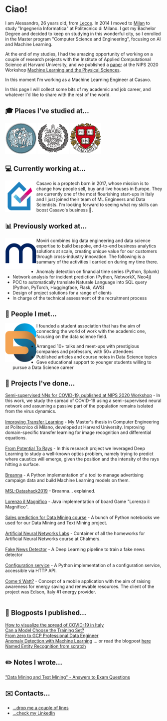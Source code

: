 # Ciao!

I am Alessandro, 26 years old, from [Lecce](https://www.youtube.com/watch?v=bdYtSIDzN00&t). In 2014 I moved to [Milan](https://www.youtube.com/watch?v=fL_-mC7DHs8) to study "Ingegneria Informatica" at Politecnico di Milano. 
I got my Bachelor Degree and decided to keep on studying in this wonderful city, so I enrolled in the Master program "Computer Science and Engineering", focusing on AI and Machine Learning. 

At the end of my studies, I had the amazing opportunity of working on a couple of research projects with the Institute of Applied Computational Science at Harvard University, and we published a [paper](https://arxiv.org/abs/2010.05074) at the NIPS 2020 Workshop [Machine Learning and the Physical Sciences](https://ml4physicalsciences.github.io/2020/).

In this moment I'm working as a Machine Learning Engineer at Casavo.

In this page I will collect some bits of my academic and job career, and whatever I'd like to share with the rest of the world.


## :mortar_board: Places I've studied at...
[![Politecnico di Milano](/images/polimi.png "Polimi")](https://www.polimi.it/) [![Chalmers University of Technology](/images/chalmers.png "Chalmers")](https://www.chalmers.se/en) [![Institute of Applied Computational Science @ Harvard](/images/harvard.png "Harvard")](https://iacs.seas.harvard.edu/)

## 💻 Currently working at...
<a href="https://casavo.com/it/">
<img align="left" width="100" height="100" src="/images/casavo.png" href="https://casavo.com/it/">
</a>
Casavo is a proptech born in 2017, whose mission is to change how people sell, buy and live houses in Europe. They are currently one of the most flourishing start-ups in Italy and I just joined their team of ML Engineers and Data Scientists. I'm looking forward to seeing what my skills can boost Casavo's business 🚀.


## :bar_chart: Previously worked at...
<a href="https://www.moviri.com/analytics/">
<img align="left" width="100" height="100" src="/images/moviri.png" href="https://www.moviri.com/analytics/">
</a>
Moviri combines big data engineering and data science expertise to build bespoke, end-to-end business analytics solutions at scale, creating unique value for our customers through cross-industry innovation. The following is a summary of the activities I carried on during my time there.


- Anomaly detection on financial time series (Python, Splunk)
- Network analysis for incident prediction (Python, NetworkX, Neo4j)
- POC to automatically translate Naturale Language into SQL query (Python, PyTorch, Huggingface, Flask, AWS)
- Design of project solutions for a range of clients
- In charge of the technical assessment of the recruitment process

## :raised_hands: People I met...
<a href="https://polimidatascientists.it/index.html">
<img align="left" width="100" height="124" src="/images/pmds.png">
</a>
I founded a student association that has the aim of connecting the world of work with the academic one, focusing on the data science field. 

- Arranged 10+ talks and meet-ups with prestigious companies and professors, with 50+ attendees
- Published articles and course notes in Data Science topics
- Gave educational support to younger students willing to pursue a Data Science career

## :mag_right: Projects I've done...
[Semi-supervised NNs for COVID-19, published at NIPS 2020 Workshop](https://github.com/alessandropaticchio/semi_supervised_nn_for_covid19/blob/master/README.md) -  In this work, we study the spread of COVID-19 using a semi-supervised neural network and assuming a passive part of the population remains isolated from the virus dynamics.<br><br />
[Improving Transfer Learning](https://github.com/alessandropaticchio/improving-transfer-learning) - My Master's thesis in Computer Engineering at Politecnico di Milano, developed at Harvard University. Improving domain-specific transfer learning for image recognition and differential equations.<br><br />
[From Potential To Rays](https://github.com/alessandropaticchio/from_potential_to_rays/tree/main) -  In this research project we leveraged Deep Learning to study a well-known optics problem, namely trying to predict where caustics will emerge, given the position and the intensity of the rays hitting a surface.<br><br />
[Breanna](https://github.com/alessandropaticchio/Breanna) - A Python implementation of a tool to manage advertising campaign data and build Machine Learning models on them.<br><br />
[MSL-Datashack2019](https://alefac912.github.io/MSL-datashack2019/) - Breanna... explained.<br><br />
[Lorenzo il Magnifico](https://github.com/alessandropaticchio/Lorenzo-il-Magnifico) - Java implementation of board Game "Lorenzo il Magnifico".<br><br />
[Sales prediction for Data Mining course](https://github.com/alessandropaticchio/DMTM_2018-Sales-prediction) - A bunch of Python notebooks we used for our Data Mining and Text Mining project.<br><br />
[Artificial Neural Networks Labs](https://github.com/alessandropaticchio/Artificial-Neural-Networks-Labs) - Container of all the homeworks for Artificial Neural Networks course at Chalmers.<br><br />
[Fake News Detector](https://github.com/alessandropaticchio/Fake-News-Detector) - A Deep Learning pipeline to train a fake news detector <br><br />
[Configuration service](https://github.com/alessandropaticchio/Configuration-service) - A Python implementation of a configuration service, accessible via HTTP API.<br><br />
[Come ti Watt?](https://drive.google.com/file/d/1O-UVBmKltH2T59ys2OGewfCoXA468vHI/view?usp=sharing) - Concept of a mobile application with the aim of raising awareness for energy saving and renewable resources. The client of the project was Edison, Italy #1 energy provider.<br><br />

## :newspaper: Blogposts I published...
[How to visualize the spread of COVID-19 in Italy](https://medium.com/polimi-data-scientists/how-to-visualize-the-spread-of-covid-19-in-italy-6d9ddea18a02) <br>
[Can a Model Choose the Training Set?](https://medium.com/polimi-data-scientists/can-a-model-choose-the-training-set-76ab610d24f2) <br>
[From zero to GCP Professional Data Engineer](https://medium.com/polimi-data-scientists/from-zero-to-gcp-professional-data-engineer-d46e520a8a76) <br>
[Anomaly Detection with Machine Learning](https://lp.moviri.com/guide-anomaly-detection-with-machine-learning) ... or read the blogpost [here](https://www.moviri.com/case-study/real-time-anomaly-detection/) <br>
[Named Entity Recognition from scratch](https://medium.com/@alessandropaticchio/named-entity-recognition-from-scratch-e76b9b3affad)<br>

## :pencil2: Notes I wrote...
["Data Mining and Text Mining" - Answers to Exam Questions](https://polimidatascientists.it/assets/docs/DMTM_QA_PMDS.pdf) <br>

## :envelope: Contacts...
* [...drop me a couple of lines](mailto:alessandropaticchio@gmail.com) <br>
* [...check my LinkedIn](https://www.linkedin.com/in/alessandro-paticchio-a3b6b7138/)





